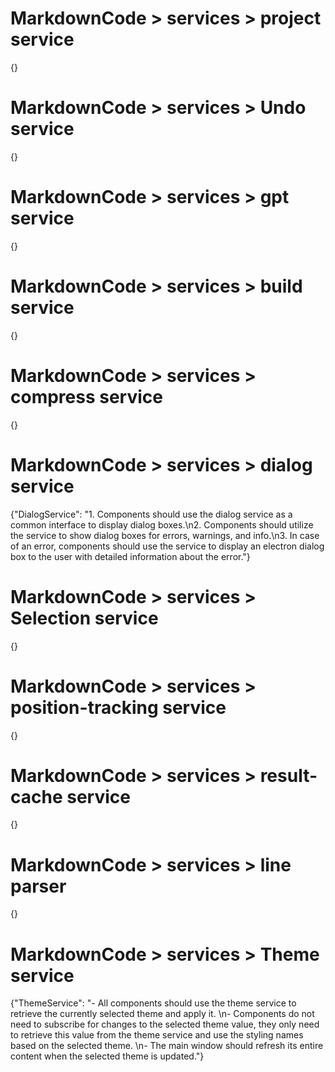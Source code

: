 # MarkdownCode > services > project service
{}
# MarkdownCode > services > Undo service
{}
# MarkdownCode > services > gpt service
{}
# MarkdownCode > services > build service
{}
# MarkdownCode > services > compress service
{}
# MarkdownCode > services > dialog service
{"DialogService": "1. Components should use the dialog service as a common interface to display dialog boxes.\n2. Components should utilize the service to show dialog boxes for errors, warnings, and info.\n3. In case of an error, components should use the service to display an electron dialog box to the user with detailed information about the error."}

# MarkdownCode > services > Selection service
{}
# MarkdownCode > services > position-tracking service
{}
# MarkdownCode > services > result-cache service
{}
# MarkdownCode > services > line parser
{}
# MarkdownCode > services > Theme service
{"ThemeService": "- All components should use the theme service to retrieve the currently selected theme and apply it. \n- Components do not need to subscribe for changes to the selected theme value, they only need to retrieve this value from the theme service and use the styling names based on the selected theme. \n- The main window should refresh its entire content when the selected theme is updated."}
